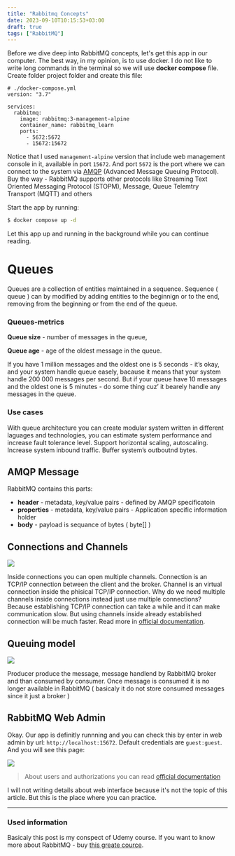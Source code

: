 ```yaml
---
title: "Rabbitmq Concepts"
date: 2023-09-10T10:15:53+03:00
draft: true
tags: ["RabbitMQ"]
---
```



Before we dive deep into RabbitMQ concepts, let's get this app in our computer.
The best way, in my opinion, is to use docker. I do not like to write long
commands in the terminal so we will use **docker compose** file. Create folder
project folder and create this file:

```
# ./docker-compose.yml
version: "3.7"

services:
  rabbitmq:
    image: rabbitmq:3-management-alpine
    container_name: rabbitmq_learn
    ports:
      - 5672:5672
      - 15672:15672

```

Notice that I used `management-alpine` version that include web management console
in it, available in port `15672`. And port `5672` is the port where we can connect
to the system via [AMQP](https://www.rabbitmq.com/protocol.html) (Advanced Message 
Queuing Protocol). 
Buy the way - RabbitMQ supports other protocols like Streaming Text Oriented 
Messaging Protocol (STOPM), Message, Queue Telemtry Transport (MQTT) and others

Start the app by running:

```bash
$ docker compose up -d
```

Let this app up and running in the background while you can continue reading.

# Queues

Queues are a collection of entities maintained in a sequence. Sequence ( queue )
can by modified by adding entities to the beginnign or to the end, removing from
the beginning or from the end of the queue.

### Queues-metrics

**Queue size** - number of messages in the queue,

**Queue age** - age of the oldest message in the queue.

If you have 1 million messages and the oldest one is 5 seconds - it’s okay, and 
your system handle queue easely, bacause it means that your system handle 200 000
messages per second. But if your queue have 10 messages and the oldest one is 5 
minutes - do some thing cuz’ it bearely handle any messages in the queue.

### Use cases

With queue architecture you can create modular system written in different 
laguages and technologies, you can estimate system performance and increase fault 
tolerance level. Support horizontal scaling, autoscaling. Increase system inbound 
traffic. Buffer system’s outboutnd bytes.

## AMQP Message

RabbitMQ contains this parts:

- **header** - metadata, key/value pairs - defined by AMQP specificatoin
- **properties** - metadata, key/value pairs - Application specific information holder
- **body** - payload is sequance of bytes ( byte[] )

## Connections and Channels

![](/static/images/rabbitmq-concepts/channels_connections.png)

Inside connections you can open multiple channels. Connection is an TCP/IP 
connection between the client and the broker. Channel is an virtual connection
inside the phisical TCP/IP connection. Why do we need multiple channels inside
connections instead just use multiple connections? Because establishing TCP/IP
connection can take a while and it can make communication slow. But using channels
inside already established connection will be much faster. Read more in [official
documentation](https://www.rabbitmq.com/connections.html).

## Queuing model

![](/static/images/rabbitmq-concepts/queuing-model.png)
 
Producer produce the message, message handlend by RabbitMQ broker and than 
consumed by consumer. Once message is consumed it is no longer available in 
RabbitMQ ( basicaly it do not store consumed messages since it just a broker )


## RabbitMQ Web Admin

Okay. Our app is definitly runnning and you can check this by enter in web admin
by url: `http://localhost:15672`. Default credentials
are `guest:guest`. And you will see this page:

![](/static/images/rabbitmq-concepts/rabbitmq-admin.png)

> About users and authorizations you can read [official documentation](https://www.rabbitmq.com/access-control.html#loopback-users)

I will not writing details about web interface because it's not the topic of this
article. But this is the place where you can practice.


---

### Used information

Basicaly this post is my conspect of Udemy course. If you want to know more 
about RabbitMQ - buy [this greate cource](https://www.udemy.com/course/rabbitmq-in-practice/).
